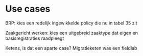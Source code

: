 # Use cases

BRP: kies een redelijk ingewikkelde policy die nu in tabel 35 zit

Zaakgericht werken: kies een uitgebreid zaaktype dat eigen en basisregistraties raadpleegt

Ketens, is dat een aparte case? Migratieketen was een fieldlab